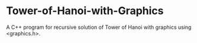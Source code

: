 # Tower-of-Hanoi-with-Graphics
A C++ program for recursive solution of Tower of Hanoi with graphics using <graphics.h>.
